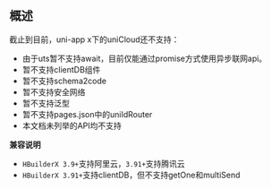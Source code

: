 ## 概述

截止到目前，uni-app x下的uniCloud还不支持：

- 由于uts暂不支持await，目前仅能通过promise方式使用异步联网api。
- 暂不支持clientDB组件
- 暂不支持schema2code
- 暂不支持安全网络
- 暂不支持泛型
- 暂不支持pages.json中的uniIdRouter
- 本文档未列举的API均不支持

**兼容说明**

- `HBuilderX 3.9+`支持阿里云，`3.91+`支持腾讯云
- `HBuilderX 3.91+`支持clientDB，但不支持getOne和multiSend


<!-- UTSUNICLOUDAPIJSON.uniCloud_props.description -->

<!-- UTSUNICLOUDAPIJSON.uniCloud_props.param -->

<!-- UTSUNICLOUDAPIJSON.uniCloud_props.returnValue -->

<!-- UTSUNICLOUDAPIJSON.uniCloud_props.compatibility -->

<!-- UTSUNICLOUDAPIJSON.uniCloud_props.tutorial -->